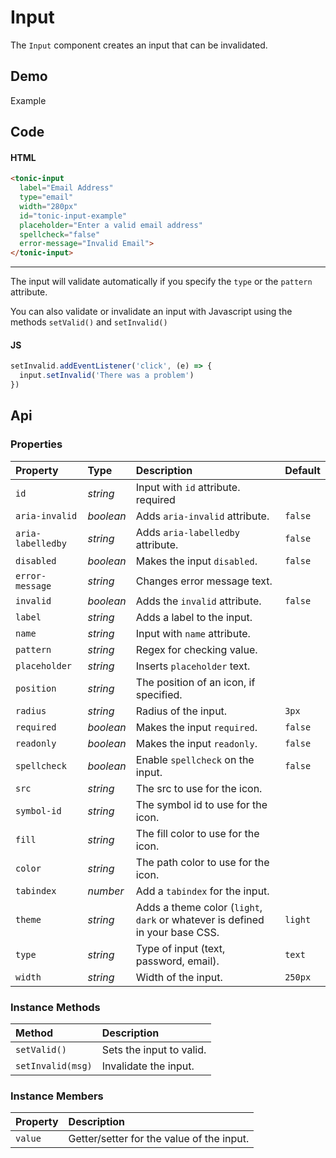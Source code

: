 # Input

The `Input` component creates an input that can be invalidated.

## Demo

<div class="example">
  <div class="header">Example</div>
  <div class="content">
    <tonic-input
      label="Email Address"
      type="email"
      width="280px"
      id="tonic-input-example"
      placeholder="Enter a valid email address"
      spellcheck="false"
      error-message="Invalid Email">
    </tonic-input>
    <span id="tonic-input-state"><span>
  </div>
</div>

## Code

#### HTML

```html
<tonic-input
  label="Email Address"
  type="email"
  width="280px"
  id="tonic-input-example"
  placeholder="Enter a valid email address"
  spellcheck="false"
  error-message="Invalid Email">
</tonic-input>
```

---

The input will validate automatically if you specify the `type` or the `pattern` attribute.

You can also validate or invalidate an input with Javascript using the methods `setValid()` and `setInvalid()`

#### JS
```js
setInvalid.addEventListener('click', (e) => {
  input.setInvalid('There was a problem')
})
```

## Api

### Properties

| Property | Type | Description | Default |
| :--- | :--- | :--- | :--- |
| `id` | *string* | Input with `id` attribute. <span class="req">required</span> | |
| `aria-invalid` | *boolean* | Adds `aria-invalid` attribute. | `false` |
| `aria-labelledby` | *string* | Adds `aria-labelledby` attribute. | `false` |
| `disabled` | *boolean* | Makes the input `disabled`. | `false` |
| `error-message` | *string* | Changes error message text. | |
| `invalid` | *boolean* | Adds the `invalid` attribute. | `false` |
| `label` | *string* | Adds a label to the input. | |
| `name` | *string* | Input with `name` attribute. | |
| `pattern` | *string* | Regex for checking value. | |
| `placeholder` | *string* | Inserts `placeholder` text. | |
| `position` | *string* | The position of an icon, if specified. | |
| `radius` | *string* | Radius of the input. | `3px` |
| `required` | *boolean* | Makes the input `required`. | `false` |
| `readonly` | *boolean* | Makes the input `readonly`. | `false` |
| `spellcheck` | *boolean* | Enable `spellcheck` on the input. | `false` |
| `src` | *string* | The src to use for the icon. | |
| `symbol-id` | *string* | The symbol id to use for the icon. | |
| `fill` | *string* | The fill color to use for the icon. | |
| `color` | *string* | The path color to use for the icon. | |
| `tabindex` | *number* | Add a `tabindex` for the input. | |
| `theme` | *string* | Adds a theme color (`light`, `dark` or whatever is defined in your base CSS. | `light` |
| `type` | *string* | Type of input (text, password, email). | `text` |
| `width` | *string* | Width of the input. | `250px` |

### Instance Methods

| Method | Description |
| :--- | :--- |
| `setValid()` | Sets the input to valid. |
| `setInvalid(msg)` | Invalidate the input. |

### Instance Members

| Property | Description |
| :--- | :--- |
| `value` | Getter/setter for the value of the input. |
